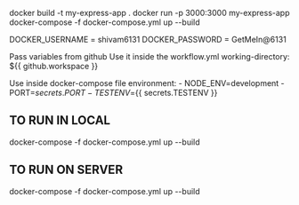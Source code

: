 docker build -t my-express-app .
docker run -p 3000:3000 my-express-app
docker-compose -f docker-compose.yml up --build

DOCKER_USERNAME = shivam6131
DOCKER_PASSWORD = GetMeIn@6131

Pass variables from github 
  Use it inside the workflow.yml
    working-directory: ${{ github.workspace }}

  Use inside docker-compose file 
      environment:
    - NODE_ENV=development
    - PORT=${{ secrets.PORT }}
    - TESTENV=${{ secrets.TESTENV }}


## TO RUN IN LOCAL
docker-compose -f docker-compose.yml up --build

## TO RUN ON SERVER
docker-compose -f docker-compose.yml up --build